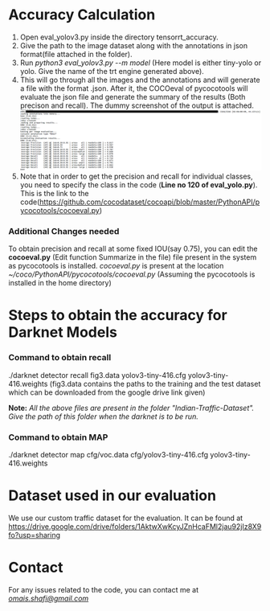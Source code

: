
# Accuracy Calculation
1. Open eval_yolov3.py inside the directory tensorrt_accuracy. <br>
2. Give the path to the image dataset along with the annotations in json format(file attached in the folder).<br>
3. Run <i>python3 eval_yolov3.py --m model</i> (Here model is either tiny-yolo or yolo. Give the name of the trt engine generated above).<br>
4. This will go through all the images and the annotations and will generate a file with the format .json. After it, the COCOeval of pycocotools will evaluate the json file and generate the summary of the results (Both precison and recall). The dummy screenshot of the output is attached.
 ![Accuracy_output](mdoutput.png)
 5. Note that in order to get the precision and recall for individual classes, you need to specify the class in the code (<b>Line no 120 of eval_yolo.py</b>). This is the link to the code(https://github.com/cocodataset/cocoapi/blob/master/PythonAPI/pycocotools/cocoeval.py)<br>

<h3> Additional Changes needed</h3>
 To obtain precision and recall at some fixed IOU(say 0.75), you can edit the <b>cocoeval.py</b> (Edit function Summarize in the file) file present in the system as pycocotools is installed. <i>cocoeval.py</i> is present at the location <i> ~/coco/PythonAPI/pycocotools/cocoeval.py</i> (Assuming the pycocotools is installed in the home directory)


# Steps to obtain the accuracy for Darknet Models

<h3> Command to obtain recall</h3>
 ./darknet detector recall fig3.data yolov3-tiny-416.cfg yolov3-tiny-416.weights (fig3.data contains the paths to the training and the test dataset which can be downloaded from the google drive link given)
 
 <b>Note:</b><i> All the above files are present in the folder "Indian-Traffic-Dataset". Give the path of this folder when the darknet is to be run.</i>


<h3> Command to obtain MAP </h3>
./darknet detector map cfg/voc.data cfg/yolov3-tiny-416.cfg yolov3-tiny-416.weights 


# Dataset used in our evaluation
We use our custom traffic dataset for the evaluation. It can be found at https://drive.google.com/drive/folders/1AktwXwKcyJZnHcaFMl2jau92jIz8X9fo?usp=sharing

# Contact
For any issues related to the code, you can contact me at <i>omais.shafi@gmail.com</i>
  
